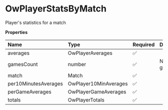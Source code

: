# OwPlayerStatsByMatch

Player's statistics for a match

**Properties**

| Name                 | Type                  | Required | Description     |
| :------------------- | :-------------------- | :------- | :-------------- |
| averages             | OwPlayerAverages      | ✅       |                 |
| gamesCount           | number                | ✅       | Number of games |
| match                | Match                 | ✅       |                 |
| per10MinutesAverages | OwPlayer10MinAverages | ✅       |                 |
| perGameAverages      | OwPlayerGameAverages  | ✅       |                 |
| totals               | OwPlayerTotals        | ✅       |                 |

